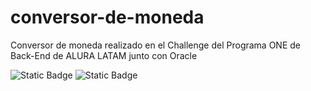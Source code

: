 # conversor-de-moneda
Conversor de moneda realizado en el Challenge del Programa ONE de Back-End de ALURA LATAM junto con Oracle

<p>
  <img alt="Static Badge" src="https://img.shields.io/badge/17.0.7-brightgreen?label=JAVA%20Version">
  <img alt="Static Badge" src="https://img.shields.io/badge/Eclipse-blue?label=IDE">
</p>

